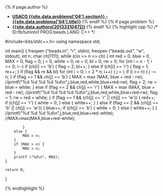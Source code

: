 <a name="2013331047.04"></a>

{% if page.author %}
- **[USACO {{site.data.problems['04'].section}} - {{site.data.problems['04'].title}}]({{site.baseurl}}/problem/04)**
{% endif %}
{% if page.problem %}
- **[{{site.data.authors[2013331047]}}]({{site.baseurl}}/author/2013331047)**
{% endif %}
{% highlight cpp %}
/*
ID:fb/tuhinto1
PROG:beads
LANG: C++
*/

#include<bits/stdc++.h>
using namespace std;


int main() {
    freopen ("beads.in", "r", stdin);
    freopen ("beads.out", "w", stdout);
    int n;
    char ch[1111];
    while (cin >> n >> ch) {
        int red = 0, blue = 0, MAX = 0, flag = 0, j = 0, white = 0, re = 0, bl = 0, rw = 0;
        for (int i = n - 1; i >= 0; i--)
            if (ch[i] == 'b') {
                flag = 2;
                bl++;
            } else if (ch[i] == 'r') {
                flag = 1;
                re++;
            }
        if (flag && re && bl)
            for (int i = 0; i < 2 * n; i++) {
                j = i;
                if (i >= n) {
                    j -= n;
                }
                if (flag == 1 && ch[j] == 'b') {
                    MAX = max (MAX, blue + red - rw);
                    //printf("%d  %d  %d  %d  %d\n",j,blue,red,white,blue+red-rw);
                    flag = 2;
                    rw = blue = white;
                } else if (flag == 2 && ch[j] == 'r') {
                    MAX = max (MAX, blue + red - rw);
                    //printf("%d  %d  %d  %d  %d\n",j,blue,red,white,blue+red-rw);
                    flag = 1;
                    rw = red = white;
                }
                if (flag == 1 && (ch[j] == 'r' || ch[j] == 'w')) {
                    red++;
                    if (ch[j] == 'r') {
                        white = 0;
                    } else {
                        white++;
                    }
                } else if (flag == 2 && (ch[j] == 'b' || ch[j] == 'w')) {
                    blue++;
                    if (ch[j] == 'b') {
                        white = 0;
                    } else {
                        white++;
                    }
                }
                //printf("%d  %d  %d   %d\n",j,blue,red,blue+red-white);
                //MAX=max(MAX,blue+red-white);

            }
        else {
            MAX = n;
        }
        if (MAX > n) {
            MAX = n;
        }
        printf ("%d\n", MAX);
    }

    return 0;
}

{% endhighlight %}